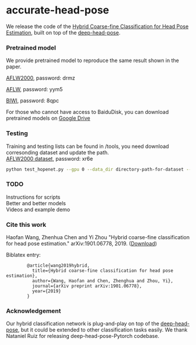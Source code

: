 # accurate-head-pose

We release the code of the [Hybrid Coarse-fine Classification for Head Pose Estimation](https://arxiv.org/abs/1901.06778), built on top of the [deep-head-pose](https://github.com/natanielruiz/deep-head-pose).

### Pretrained model
We provide pretrained model to reproduce the same result shown in the paper.  

[AFLW2000](https://pan.baidu.com/s/1y9q0JmnA-QxaORyn5fhPKQ), password: drmz  

[AFLW](https://pan.baidu.com/s/1rj2xLINrabaqiIzvSKlGEg), password: yym5  

[BIWI](https://pan.baidu.com/s/1bZXMdGiycX4T4u0VVofQXQ), password: 8qpc  

For those who cannot have access to BaiduDisk, you can download pretrained models on [Google Drive](https://drive.google.com/drive/folders/1is55mbFHsAVbeStkIZf9LV4HdiSjJHd9?usp=sharing)

### Testing
Training and testing lists can be found in /tools, you need download corresonding dataset and update the path.  
[AFLW2000 dataset](https://pan.baidu.com/s/1GMyAC0I_x79zXmXIegpaQg), password: xr6e  

```bash
python test_hopenet.py --gpu 0 --data_dir directory-path-for-dataset --filename_list filename-list --snapshot model --dataset dataset-name 
```


### TODO
Instructions for scripts  
Better and better models  
Videos and example demo  

### Cite this work

Haofan Wang, Zhenhua Chen and Yi Zhou "Hybrid coarse-fine classification for head pose estimation." arXiv:1901.06778, 2019. ([Download](https://arxiv.org/abs/1901.06778))

Biblatex entry:

            @article{wang2019hybrid,
              title={Hybrid coarse-fine classification for head pose estimation},
              author={Wang, Haofan and Chen, Zhenghua and Zhou, Yi},
              journal={arXiv preprint arXiv:1901.06778},
              year={2019}
            }
            

### Acknowledgement
Our hybrid classification network is plug-and-play on top of the [deep-head-pose](https://github.com/natanielruiz/deep-head-pose), but it could be extended to other classification tasks easily. We thank Nataniel Ruiz for releasing deep-head-pose-Pytorch codebase. 
